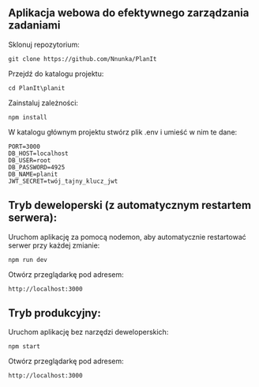 ## Aplikacja webowa do efektywnego zarządzania zadaniami

Sklonuj repozytorium:

    git clone https://github.com/Nnunka/PlanIt

Przejdź do katalogu projektu:

    cd PlanIt\planit

Zainstaluj zależności:

    npm install

W katalogu głównym projektu stwórz plik .env i umieść w nim te dane:

    PORT=3000
    DB_HOST=localhost
    DB_USER=root
    DB_PASSWORD=4925
    DB_NAME=planit
    JWT_SECRET=twój_tajny_klucz_jwt

## Tryb deweloperski (z automatycznym restartem serwera):

Uruchom aplikację za pomocą nodemon, aby automatycznie restartować serwer przy każdej zmianie:

    npm run dev

Otwórz przeglądarkę pod adresem:

    http://localhost:3000

## Tryb produkcyjny:

Uruchom aplikację bez narzędzi deweloperskich:

    npm start

Otwórz przeglądarkę pod adresem:

    http://localhost:3000
